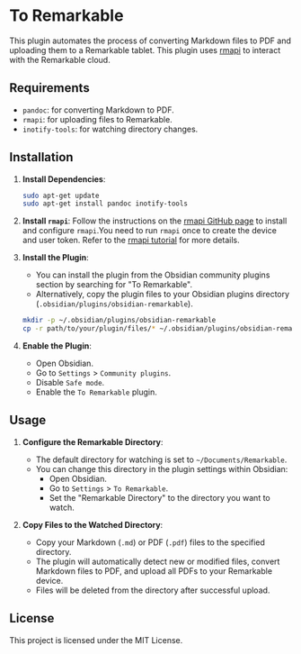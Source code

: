 
# To Remarkable

This plugin automates the process of converting Markdown files to PDF and uploading them to a Remarkable tablet. This plugin uses [rmapi](https://github.com/juruen/rmapi) to interact with the Remarkable cloud.

## Requirements

- `pandoc`: for converting Markdown to PDF.
- `rmapi`: for uploading files to Remarkable.
- `inotify-tools`: for watching directory changes.

## Installation

1. **Install Dependencies**:
   ```sh
   sudo apt-get update
   sudo apt-get install pandoc inotify-tools
   ```

2. **Install `rmapi`**:
   Follow the instructions on the [rmapi GitHub page](https://github.com/juruen/rmapi) to install and configure `rmapi`.You need to run `rmapi` once to create the device and user token. Refer to the [rmapi tutorial](https://github.com/juruen/rmapi/blob/master/docs/tutorial-print-macosx.md#run-rmapi-for-first-time) for more details.

2. **Install the Plugin**:
   - You can install the plugin from the Obsidian community plugins section by searching for "To Remarkable".
   - Alternatively, copy the plugin files to your Obsidian plugins directory (`.obsidian/plugins/obsidian-remarkable`).

   ```sh
   mkdir -p ~/.obsidian/plugins/obsidian-remarkable
   cp -r path/to/your/plugin/files/* ~/.obsidian/plugins/obsidian-remarkable
   ```

3. **Enable the Plugin**:
   - Open Obsidian.
   - Go to `Settings` > `Community plugins`.
   - Disable `Safe mode`.
   - Enable the `To Remarkable` plugin.

## Usage

1. **Configure the Remarkable Directory**:
   - The default directory for watching is set to `~/Documents/Remarkable`.
   - You can change this directory in the plugin settings within Obsidian:
     - Open Obsidian.
     - Go to `Settings` > `To Remarkable`.
     - Set the "Remarkable Directory" to the directory you want to watch.

2. **Copy Files to the Watched Directory**:
   - Copy your Markdown (`.md`) or PDF (`.pdf`) files to the specified directory.
   - The plugin will automatically detect new or modified files, convert Markdown files to PDF, and upload all PDFs to your Remarkable device.
   - Files will be deleted from the directory after successful upload.

## License

This project is licensed under the MIT License.
